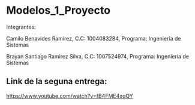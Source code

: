 # Modelos_1_Proyecto

 Integrantes:

 Camilo Benavides Ramirez, C.C: 1004083284, Programa: Ingeniería de Sistemas
 
 Brayan Santiago Ramirez Silva, C.C: 1007524974, Programa: Ingeniería de Sistemas


## Link de la seguna entrega:
https://www.youtube.com/watch?v=fB4FME4xuQY
